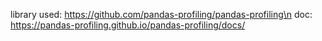 library used: https://github.com/pandas-profiling/pandas-profiling\n
doc: https://pandas-profiling.github.io/pandas-profiling/docs/
